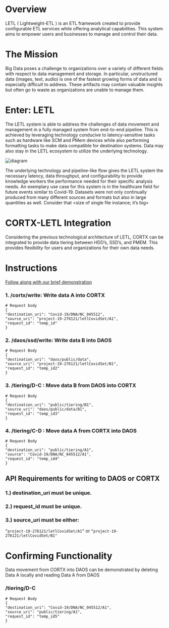 # Overview

LETL ( Lightweight-ETL ) is an ETL framework created to provide configurable ETL services while offering analytical capabilities. This system aims to empower users and businesses to manage and control their data.


# The Mission

Big Data poses a challenge to organizations over a variety of different fields with respect to data management and storage. In particular, unstructured data (images, text, audio) is one of the fastest growing forms of data and is especially difficult to address. These artifacts may contain valuable insights but often go to waste as organizations are unable to manage them.

# Enter: LETL 

The LETL system is able to address the challenges of data movement and management in a fully managed system from end-to-end pipeline. This is achieved by leveraging technology conducive to latency-sensitive tasks such as hardware like SCM and PMem devices while also performing formatting tasks to make data compatible for destination systems. Data may also stay in the LETL ecosystem to utilize the underlying technology.

![diagram](https://user-images.githubusercontent.com/75850728/116335536-e2a9be80-a78b-11eb-9f8d-6557aaa262a2.png)

The underlying technology and pipeline-like flow gives the LETL system the necessary latency, data throughput, and configurability to provide knowledge workers the performance needed for their specific analysis needs. An exemplary use case for this system is in the healthcare field for future events similar to Covid-19. Datasets were not only continually produced from many different sources and formats but also in large quantities as well. Consider that <size of single file instance; it’s big>

# CORTX-LETL Integration

Considering the previous technological architecture of LETL, CORTX can be integrated to provide data tiering between HDD’s, SSD’s, and PMEM. This provides flexibility for users and organizations for their own data needs.

# Instructions

[Follow along with our brief demonstration](https://www.youtube.com/watch?v=5qap5aO4i9A)

### 1. /cortx/write: Write data A into CORTX

```
# Request body
{
"destination_uri": "Covid-19/DNA/NC_045512",
"source_uri": "project-19-276121/letlCovidSet/A1",
"request_id": "temp_id"
}
```
### 2. /daos/ssd/write: Write data B into DAOS

```
# Request Body
{
"destination_uri": "daos/public/data",
"source_uri": "project-19-276121/letlCovidSet/B1",
"request_id": "temp_id2"
}
```
### 3. /tiering/D-C : Move data B from DAOS into CORTX
```
# Request Body
{
"destination_uri": "public/tiering/B1",
"source_uri": "daos/public/data/B1",
"request_id": "temp_id3"
}
```
### 4. /tiering/C-D : Move data A from CORTX into DAOS

  
```
# Request Body
{
"destination_uri": "public/tiering/A1",
"source": "Covid-19/DNA/NC_045512/A1",
"request_id": "temp_id4"
}
```
  

## API Requirements for writing to DAOS or CORTX

### 1.) destination_uri must be unique.

### 2.) request_id must be unique.

### 3.) source_uri must be either:
`“project-19-276121/letlCovidSet/A1”`
or
`“project-19-276121/letlCovidSet/B1"`


# Confirming Functionality

Data movement from CORTX into DAOS can be demonstrated by deleting Data A locally and reading Data A from DAOS

### /tiering/D-C
```
# Request Body
{
"destination_uri": "Covid-19/DNA/NC_045512/A1",
"source_uri": "public/tiering/A1",
"request_id": "temp_id5"
}
```
